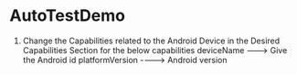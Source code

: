 # AutoTestDemo

1. Change the Capabilities related to the Android Device in the Desired Capabilities Section for the below capabilities
  deviceName ---> Give the Android id
  platformVersion ----> Android version
